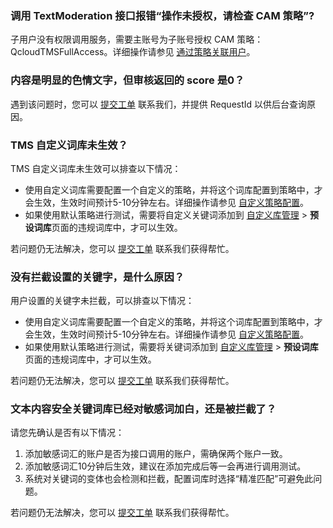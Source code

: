 ### 调用 TextModeration 接口报错“操作未授权，请检查 CAM 策略”?
子用户没有权限调用服务，需要主账号为子账号授权 CAM 策略：QcloudTMSFullAccess。详细操作请参见 [通过策略关联用户](https://cloud.tencent.com/document/product/598/10602#.E9.80.9A.E8.BF.87.E7.AD.96.E7.95.A5.E5.85.B3.E8.81.94.E7.94.A8.E6.88.B7.2F.E7.94.A8.E6.88.B7.E7.BB.84)。

### 内容是明显的色情文字，但审核返回的 score 是0？
遇到该问题时，您可以 [提交工单](https://console.cloud.tencent.com/workorder/category) 联系我们，并提供 RequestId 以供后台查询原因。


### TMS 自定义词库未生效？
TMS 自定义词库未生效可以排查以下情况：

- 使用自定义词库需要配置一个自定义的策略，并将这个词库配置到策略中，才会生效，生效时间预计5-10分钟左右。详细操作请参见 [ 自定义策略配置](https://cloud.tencent.com/document/product/1124/37119#step4)。
- 如果使用默认策略进行测试，需要将自定义关键词添加到 [自定义库管理](https://console.cloud.tencent.com/cms/text/lib) > **预设词库**页面的违规词库中，才可以生效。

若问题仍无法解决，您可以 [提交工单](https://console.cloud.tencent.com/workorder/category) 联系我们获得帮忙。

### 没有拦截设置的关键字，是什么原因？
用户设置的关键字未拦截，可以排查以下情况：

- 使用自定义词库需要配置一个自定义的策略，并将这个词库配置到策略中，才会生效，生效时间预计5-10分钟左右。详细操作请参见 [ 自定义策略配置](https://cloud.tencent.com/document/product/1124/37119#step4)。
- 如果使用默认策略进行测试，需要将关键词添加到  [自定义库管理](https://console.cloud.tencent.com/cms/text/lib) > **预设词库**页面的违规词库中，才可以生效。

若问题仍无法解决，您可以 [提交工单](https://console.cloud.tencent.com/workorder/category) 联系我们获得帮忙。

### 文本内容安全关键词库已经对敏感词加白，还是被拦截了？
请您先确认是否有以下情况：
1.	添加敏感词汇的账户是否为接口调用的账户，需确保两个账户一致。
2.	添加敏感词汇10分钟后生效，建议在添加完成后等一会再进行调用测试。
3.	系统对关键词的变体也会检测和拦截，配置词库时选择“精准匹配”可避免此问题。

若问题仍无法解决，您可以 [提交工单](https://console.cloud.tencent.com/workorder/category) 联系我们获得帮忙。

